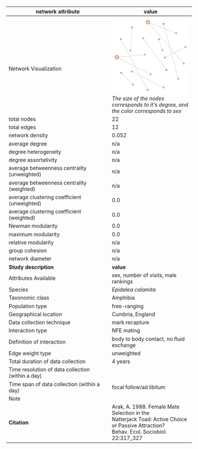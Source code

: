network attribute|value
---|---
<img width=2000> Network Visualization | ![NetworkImage](/Networks/Visualizations/toad_network_arak_sexual_network.png) *The size of the nodes corresponds to it's degree, and the color corresponds to sex*
total nodes|22
total edges|12
network density|0.052
average degree|n/a
degree heterogeneity|n/a
degree assortativity|n/a
average betweenness centrality (unweighted)|n/a
average betweenness centrality (weighted)|n/a
average clustering coefficient (unweighted)|0.0
average clustering coefficient (weighted)|0.0
Newman modularity|0.0
maximum modularity|0.0
relative modularity|n/a
group cohesion|n/a
network diameter|n/a
**Study description**|**value**
Attributes Available|sex, number of visits, male rankings
Species|*Epidalea calamita*
Taxonomic class|Amphibia
Population type|free-ranging
Geographical location|Cumbria, England
Data collection technique|mark recapture
Interaction type|NFE mating
Definition of interaction|body to body contact, no fluid exchange
Edge weight type|unweighted
Total duration of data collection|4 years
Time resolution of data collection (within a day)|
Time span of data collection (within a day)|focal follow/ad libitum
Note|
**Citation** | Arak, A. 1988. Female Mate Selection in the <br> Natterjack Toad: Active Choice or Passive Attraction? <br> Behav. Ecol. Sociobiol. 22:317_327
